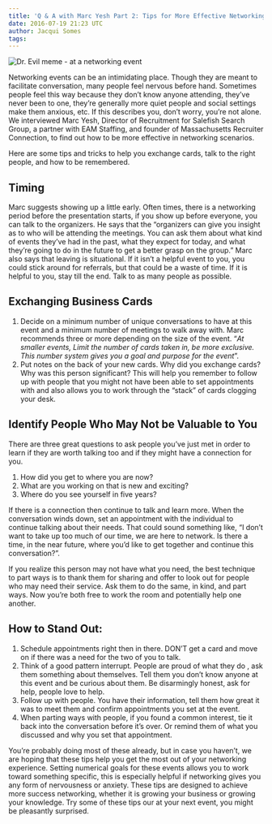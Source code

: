 ```yaml
---
title: 'Q & A with Marc Yesh Part 2: Tips for More Effective Networking'
date: 2016-07-19 21:23 UTC
author: Jacqui Somes
tags:
---
```


<img src="/images/blog/networking-tips-part-2.png" alt="Dr. Evil meme - at a networking event">

Networking events can be an intimidating place. Though they are meant to facilitate conversation, many people feel nervous before hand. Sometimes people feel this way because they don’t know anyone attending, they’ve never been to one, they’re generally more quiet people and social settings make them anxious, etc. If this describes you, don’t worry, you’re not alone. We interviewed Marc Yesh, Director of Recruitment for Salefish Search Group, a partner with EAM Staffing, and founder of Massachusetts Recruiter Connection, to find out how to be more effective in networking scenarios. 

Here are some tips and tricks to help you exchange cards, talk to the right people, and how to be remembered. 

## Timing
Marc suggests showing up a little early. Often times, there is a networking period before the presentation starts, if you show up before everyone, you can talk to the organizers. He says that the “organizers can give you insight as to who will be attending the meetings. You can ask them about what kind of events they’ve had in the past, what they expect for today, and what they’re going to do in the future to get a better grasp on the group.” Marc also says that leaving is situational. If it isn’t a helpful event to you, you could stick around for referrals, but that could be a waste of time. If it is helpful to you, stay till the end. Talk to as many people as possible.

## Exchanging Business Cards

1.  Decide on a minimum number of unique conversations to have at this event 
and a minimum number of meetings to walk away with. Marc recommends three or more depending on the size of the event.  “_At smaller events, Limit the number of cards taken in, be more exclusive. This number system gives you a goal and purpose for the event_”.
2.  Put notes on the back of your new cards. Why did you exchange cards? Why was this person significant? This will help you remember to follow up with people that you might not have been able to set appointments with and also allows you to work through the “stack” of cards clogging your desk.

## Identify People Who May Not be Valuable to You  

There are three great questions to ask people you’ve just met in order to learn if they are worth talking too and if they might have a connection for you.
1.  How did you get to where you are now?
2.  What are you working on that is new and exciting?
3.  Where do you see yourself in five years?

If there is a connection then continue to talk and learn more. When the conversation winds down, set an appointment with the individual to continue talking about their needs. That could sound something like, “I don’t want to take up too much of our time, we are here to network. Is there a time, in the near future, where you’d like to get together and continue this conversation?”.

If you realize this person may not have what you need, the best technique to part ways is to thank them for sharing and offer to look out for people who may need their service. Ask them to do the same, in kind, and part ways. Now you’re both free to work the room and potentially help one another.

## How to Stand Out:
1.  Schedule appointments right then in there. DON’T get a card and move on if there was a need for the two of you to talk.
2.  Think of a good pattern interrupt. People are proud of what they do , ask them something about themselves. Tell them you don’t know anyone at this event and be curious about them. Be disarmingly honest, ask for help, people love to help.
3.  Follow up with people. You have their information, tell them how great it was to meet them and confirm appointments you set at the event.
4.  When parting ways with people, if you found a common interest, tie it back into the conversation before it’s over. Or remind them of what you discussed and why you set that appointment.
 
You’re probably doing most of these already, but in case you haven’t, we are hoping that these tips help you get the most out of your networking experience. Setting numerical goals for these events allows you to work toward something specific, this is especially helpful if networking gives you any form of nervousness or anxiety. These tips are designed to achieve more success networking, whether it is growing your business or growing your knowledge. Try some of these tips our at your next event, you might be pleasantly surprised.   
